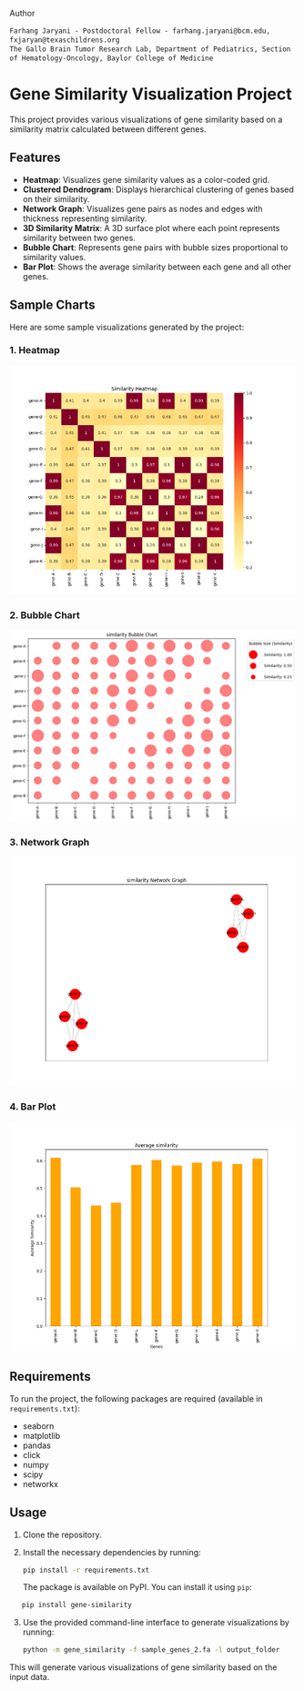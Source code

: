 Author

    Farhang Jaryani - Postdoctoral Fellow - farhang.jaryani@bcm.edu, fxjaryan@texaschildrens.org
    The Gallo Brain Tumor Research Lab, Department of Pediatrics, Section of Hematology-Oncology, Baylor College of Medicine

# Gene Similarity Visualization Project

This project provides various visualizations of gene similarity based on a similarity matrix calculated between different genes.

## Features

- **Heatmap**: Visualizes gene similarity values as a color-coded grid.
- **Clustered Dendrogram**: Displays hierarchical clustering of genes based on their similarity.
- **Network Graph**: Visualizes gene pairs as nodes and edges with thickness representing similarity.
- **3D Similarity Matrix**: A 3D surface plot where each point represents similarity between two genes.
- **Bubble Chart**: Represents gene pairs with bubble sizes proportional to similarity values.
- **Bar Plot**: Shows the average similarity between each gene and all other genes.

## Sample Charts

Here are some sample visualizations generated by the project:

### 1. Heatmap

![Heatmap](images/heatmap.png)

### 2. Bubble Chart

![Bubble Chart](images/bubble_chart.png)

### 3. Network Graph

![Network Graph](images/network_graph.png)

### 4. Bar Plot

![Bar Plot](images/bar_plot.png)

## Requirements

To run the project, the following packages are required (available in `requirements.txt`):
- seaborn
- matplotlib
- pandas
- click
- numpy
- scipy
- networkx

## Usage

1. Clone the repository.
2. Install the necessary dependencies by running:

   ```bash
   pip install -r requirements.txt
   ```
   The package is available on PyPI. You can install it using `pip`:

```bash
   pip install gene-similarity
```

3. Use the provided command-line interface to generate visualizations by running:

   ```bash
   python -m gene_similarity -f sample_genes_2.fa -l output_folder
   ```

This will generate various visualizations of gene similarity based on the input data.
